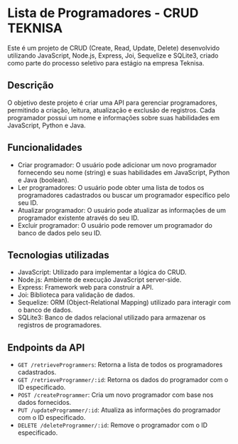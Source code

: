 # Lista de Programadores - CRUD TEKNISA

Este é um projeto de CRUD (Create, Read, Update, Delete) desenvolvido utilizando JavaScript, Node.js, Express, Joi, Sequelize e SQLite3, criado como parte do processo seletivo para estágio na empresa Teknisa.

## Descrição

O objetivo deste projeto é criar uma API para gerenciar programadores, permitindo a criação, leitura, atualização e exclusão de registros. Cada programador possui um nome e informações sobre suas habilidades em JavaScript, Python e Java.

## Funcionalidades

- Criar programador: O usuário pode adicionar um novo programador fornecendo seu nome (string) e suas habilidades em JavaScript, Python e Java (boolean).
- Ler programadores: O usuário pode obter uma lista de todos os programadores cadastrados ou buscar um programador específico pelo seu ID.
- Atualizar programador: O usuário pode atualizar as informações de um programador existente através do seu ID.
- Excluir programador: O usuário pode remover um programador do banco de dados pelo seu ID.

## Tecnologias utilizadas

- JavaScript: Utilizado para implementar a lógica do CRUD.
- Node.js: Ambiente de execução JavaScript server-side.
- Express: Framework web para construir a API.
- Joi: Biblioteca para validação de dados.
- Sequelize: ORM (Object-Relational Mapping) utilizado para interagir com o banco de dados.
- SQLite3: Banco de dados relacional utilizado para armazenar os registros de programadores.

## Endpoints da API

- `GET /retrieveProgrammers`: Retorna a lista de todos os programadores cadastrados.
- `GET /retrieveProgrammer/:id`: Retorna os dados do programador com o ID especificado.
- `POST /createProgrammer`: Cria um novo programador com base nos dados fornecidos.
- `PUT /updateProgrammer/:id`: Atualiza as informações do programador com o ID especificado.
- `DELETE /deleteProgrammer/:id`: Remove o programador com o ID especificado.
